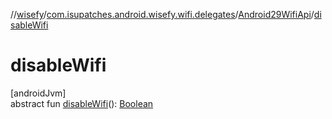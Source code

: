 //[wisefy](../../../index.md)/[com.isupatches.android.wisefy.wifi.delegates](../index.md)/[Android29WifiApi](index.md)/[disableWifi](disable-wifi.md)

# disableWifi

[androidJvm]\
abstract fun [disableWifi](disable-wifi.md)(): [Boolean](https://kotlinlang.org/api/latest/jvm/stdlib/kotlin/-boolean/index.html)
